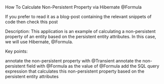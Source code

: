 How To Calculate Non-Persistent Property via Hibernate @Formula

If you prefer to read it as a blog-post containing the relevant snippets of code then check this post

Description: This application is an example of calculating a non-persistent property of an entity based on the persistent entity attributes. In this case, we will use Hibernate, @Formula.

Key points:

annotate the non-persistent property with @Transient
annotate the non-persistent field with @Formula
as the value of @Formula add the SQL query expression that calculates this non-persistent property based on the persistent entity attributes